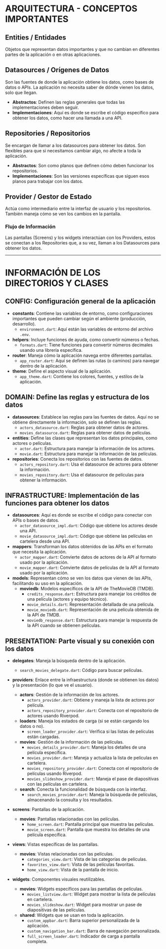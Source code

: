 # ARQUITECTURA - CONCEPTOS IMPORTANTES

## Entities / Entidades

Objetos que representan datos importantes y que no cambian en diferentes partes de la aplicación o en otras aplicaciones.

## Datasources / Orígenes de Datos

Son las fuentes de donde la aplicación obtiene los datos, como bases de datos o APIs. La aplicación no necesita saber de dónde vienen los datos, solo que llegan.

- **Abstractos**: Definen las reglas generales que todas las implementaciones deben seguir.
- **Implementaciones**: Aquí es donde se escribe el código específico para obtener los datos, como hacer una llamada a una API.

## Repositories / Repositorios

Se encargan de llamar a los datasources para obtener los datos. Son flexibles para que si necesitamos cambiar algo, no afecte a toda la aplicación.

- **Abstractos**: Son como planos que definen cómo deben funcionar los repositorios.
- **Implementaciones**: Son las versiones específicas que siguen esos planos para trabajar con los datos.

## Provider / Gestor de Estado

Actúa como intermediario entre la interfaz de usuario y los repositorios. También maneja cómo se ven los cambios en la pantalla.

### Flujo de Información

Las pantallas (Screens) y los widgets interactúan con los Providers, estos se conectan a los Repositories que, a su vez, llaman a los Datasources para obtener los datos.

---

# INFORMACIÓN DE LOS DIRECTORIOS Y CLASES

## CONFIG: Configuración general de la aplicación

- **constants**: Contiene las variables de entorno, como configuraciones importantes que pueden cambiar según el ambiente (producción, desarrollo).
  - `environment.dart`: Aquí están las variables de entorno del archivo `.env`.
- **helpers**: Incluye funciones de ayuda, como convertir números o fechas.
  - `formats.dart`: Tiene funciones para convertir números decimales usando una librería específica.
- **router**: Maneja cómo la aplicación navega entre diferentes pantallas.
  - `app_router.dart`: Aquí se definen las rutas (o caminos) para navegar dentro de la aplicación.
- **theme**: Define el aspecto visual de la aplicación.
  - `app_theme.dart`: Contiene los colores, fuentes, y estilos de la aplicación.

## DOMAIN: Define las reglas y estructura de los datos

- **datasources**: Establece las reglas para las fuentes de datos. Aquí no se obtiene directamente la información, solo se definen las reglas.
  - `actors_datasource.dart`: Reglas para obtener datos de actores.
  - `movies_datasource.dart`: Reglas para obtener datos de películas.
- **entities**: Define las clases que representan los datos principales, como actores o películas.
  - `actor.dart`: Estructura para manejar la información de los actores.
  - `movie.dart`: Estructura para manejar la información de las películas.
- **repositories**: Conecta los repositorios con las fuentes de datos.
  - `actors_repository.dart`: Usa el datasource de actores para obtener la información.
  - `movies_repository.dart`: Usa el datasource de películas para obtener la información.

## INFRASTRUCTURE: Implementación de las funciones para obtener los datos

- **datasources**: Aquí es donde se escribe el código para conectar con APIs o bases de datos.
  - `actor_datasource_impl.dart`: Código que obtiene los actores desde una API.
  - `movie_datasource_impl.dart`: Código que obtiene las películas en cartelera desde una API.
- **mappers**: Transforman los datos obtenidos de las APIs en el formato que necesita la aplicación.
  - `actor_mapper.dart`: Convierte datos de actores de la API al formato usado por la aplicación.
  - `movie_mapper.dart`: Convierte datos de películas de la API al formato usado por la aplicación.
- **models**: Representan cómo se ven los datos que vienen de las APIs, facilitando su uso en la aplicación.
  - **moviedb**: Modelos específicos de la API de TheMovieDB (TMDB).
    - `credits_response.dart`: Estructura para manejar los créditos de una película (actores y equipo técnico).
    - `movie_details.dart`: Representación detallada de una película.
    - `movie_moviedb.dart`: Representación de una película obtenida de la API de TMDB.
    - `moviedb_response.dart`: Estructura para manejar la respuesta de la API cuando se obtienen películas.

## PRESENTATION: Parte visual y su conexión con los datos

- **delegates**: Maneja la búsqueda dentro de la aplicación.

  - `search_movies_delegate.dart`: Código para buscar películas.

- **providers**: Enlace entre la infraestructura (donde se obtienen los datos) y la presentación (lo que ve el usuario).

  - **actors**: Gestión de la información de los actores.
    - `actors_provider.dart`: Obtiene y maneja la lista de actores por película.
    - `actors_repository_provider.dart`: Conecta con el repositorio de actores usando Riverpod.
  - **loaders**: Maneja los estados de carga (si se están cargando los datos o no).
    - `screen_loader_provider.dart`: Verifica si las listas de películas están cargadas.
  - **movies**: Gestión de la información de las películas.
    - `movies_details_provider.dart`: Maneja los detalles de una película específica.
    - `movies_provider.dart`: Maneja y actualiza la lista de películas en cartelera.
    - `movies_repository_provider.dart`: Conecta con el repositorio de películas usando Riverpod.
    - `movies_slideshow_provider.dart`: Maneja el pase de diapositivas con las películas en cartelera.
  - **search**: Conecta la funcionalidad de búsqueda con la interfaz.
    - `search_movies_provider.dart`: Maneja la búsqueda de películas, almacenando la consulta y los resultados.

- **screens**: Pantallas de la aplicación.

  - **movies**: Pantallas relacionadas con las películas.
    - `home_screen.dart`: Pantalla principal que muestra las películas.
    - `movie_screen.dart`: Pantalla que muestra los detalles de una película específica.

- **views**: Vistas específicas de las pantallas.
  - **movies**: Vistas relacionadas con las películas.
    - `categories_view.dart`: Vista de las categorías de películas.
    - `favorites_view.dart`: Vista de las películas favoritas.
    - `home_view.dart`: Vista de la pantalla de inicio.
- **widgets**: Componentes visuales reutilizables.
  - **movies**: Widgets específicos para las pantallas de películas.
    - `movies_listview.dart`: Widget para mostrar la lista de películas en cartelera.
    - `movies_slideshow.dart`: Widget para mostrar un pase de diapositivas de las películas.
  - **shared**: Widgets que se usan en toda la aplicación.
    - `custom_appbar.dart`: Barra superior personalizada de la aplicación.
    - `custom_navigation_bar.dart`: Barra de navegación personalizada.
    - `full_screen_loader.dart`: Indicador de carga a pantalla completa.
